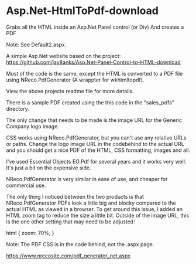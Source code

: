 # Asp.Net-HtmlToPdf-download
Grabs all the HTML inside an Asp.Net Panel control (or Div) And creates a PDF

Note: See Default2.aspx.

A simple Asp.Net website based on the project: https://github.com/jay8anks/Asp.Net-Panel-Control-to-HTML-download

Most of the code is the same, except the HTML is converted to a PDF file using NReco.PdfGenerator (A wrappter for wkhtmltopdf).

View the above projects readme file for more details.

There is a sample PDF created using the this code in the "sales_pdfs" directory.

The only change that needs to be made is the image URL for the Generic Company logo image. 

CSS works using NReco.PdfGenerator, but you can't use any relative URLs or paths. Change the logo image URL in the codebehind to the actual URL and you should get a nice PDF of the HTML, CSS formatting, images and all.

I've used Essential Objects EO.Pdf for several years and it works very well. It's just a bit on the expensive side.

NReco.PdfGenerator is very similar in ease of use, and cheaper for commercial use.

The only thing I noticed between the two products is that NReco.PdfGenerator PDFs look a little big and blocky compared to the actual HTML as viewed in a browser. To get around this issue, I added an HTML zoom tag to reduce the size a little bit. Outside of the image URL, this is the one other setting that may need to be adjusted:

   html  {
        zoom: 70%;
       }
       
Note: The PDF CSS is in the code behind, not the .aspx page.



https://www.nrecosite.com/pdf_generator_net.aspx















